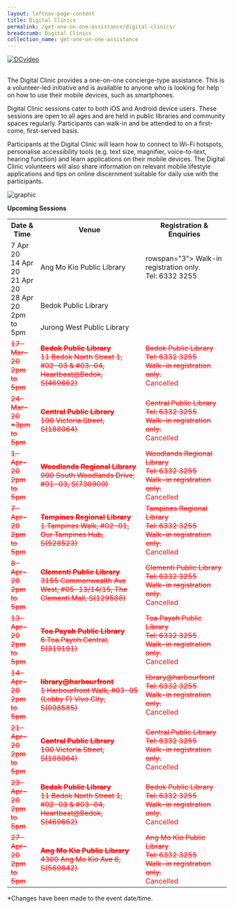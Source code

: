 ```yaml
---
layout: leftnav-page-content
title: Digital Clinics
permalink: /get-one-on-one-assistance/digital-clinics/
breadcrumb: Digital Clinics
collection_name: get-one-on-one-assistance
---
```


[![DCvideo](https://img.youtube.com/vi/2p2-mMrdo6s/maxresdefault.jpg)](https://www.youtube.com/watch?v=2p2-mMrdo6s?autoplay=1)

<br>The Digital Clinic provides a one-on-one concierge-type assistance. This is a volunteer-led initiative and is available to anyone who is looking for help on how to use their mobile devices, such as smartphones. 

Digital Clinic sessions cater to both iOS and Android device users. These sessions are open to all ages and are held in public libraries and community spaces regularly. Participants can walk-in and be attended to on a first-come, first-served basis. 

Participants at the Digital Clinic will learn how to connect to Wi-Fi hotspots, personalise accessibility tools (e.g. text size, magnifier, voice-to-text, hearing function) and learn applications on their mobile devices. The Digital Clinic volunteers will also share information on relevant mobile lifestyle applications and tips on online discernment suitable for daily use with the participants.<br>

![graphic](/images/home-page/digital-clinics-graphic.png) <br>

**Upcoming Sessions**
<br>

<table>
  <tr><th><b>Date & Time</b></th>
  <th><b>Venue</b></th>
  <th><b>Registration & Enquiries</b></th></tr>
<tr>
  <td rowspan="3">7 Apr 20 <br> 14 Apr 20 <br> 21 Apr 20 <br> 28 Apr 20<br> 2pm to 5pm</td>
  <td>Ang Mo Kio Public Library</td>
  <td> rowspan="3"> Walk-in registration only. <br> Tel: 6332 3255</td>
</tr>
<tr>
<td>Bedok Public Library</td>
</tr>
<tr><td>Jurong West Public Library</td>
</tr>
<tr>  
  <td><span style="color:red;"><s>17-Mar-20<br>2pm to 5pm</s></span></td>
  <td><span style="color:red;"><s><b>Bedok Public Library</b><br>11 Bedok North Street 1, #02-03 & #03-04, Heartbeat@Bedok, S(469662)</s></span></td>
  <td><span style="color:red;"><s>Bedok Public Library<br>Tel: 6332 3255 <br>Walk-in registration only.</s> <br>Cancelled</span></td>
  </tr>
<tr>  
  <td><span style="color:red;"><s>24-Mar-20<br>*3pm to 5pm</s></span></td>
  <td><span style="color:red;"><s><b>Central Public Library</b><br>100 Victoria Street, S(188064)</s></span></td>
  <td><span style="color:red;"><s>Central Public Library<br>Tel: 6332 3255 <br>Walk-in registration only.</s> <br>Cancelled</span></td>
  </tr>
<tr>  
  <td><span style="color:red;"><s>1-Apr-20<br>2pm to 5pm</s></span></td>
  <td><span style="color:red;"><s><b>Woodlands Regional Library</b><br>900 South Woodlands Drive, #01-03, S(730900)</s></span></td>
  <td><span style="color:red;"><s>Woodlands Regional Library<br>Tel: 6332 3255 <br>Walk-in registration only.</s> <br>Cancelled</span></td>
  </tr>
<tr>  
  <td><span style="color:red;"><s>7-Apr-20<br>2pm to 5pm</s></span></td>
  <td><span style="color:red;"><s><b>Tampines Regional Library</b><br>1 Tampines Walk, #02-01, Our Tampines Hub, S(528523)</s></span></td>
  <td><span style="color:red;"><s>Tampines Regional Library<br>Tel: 6332 3255 <br>Walk-in registration only.</s> <br>Cancelled</span></td>
  </tr>
<tr>  
  <td><span style="color:red;"><s>8-Apr-20<br>2pm to 5pm</s></span></td>
  <td><span style="color:red;"><s><b>Clementi Public Library</b><br>3155 Commonwealth Ave West, #05-13/14/15, The Clementi Mall, S(129588)</s></span></td>
  <td><span style="color:red;"><s>Clementi Public Library<br>Tel: 6332 3255 <br>Walk-in registration only.</s> <br>Cancelled</span></td>
  </tr>
<tr>  
  <td><span style="color:red;"><s>13-Apr-20<br>2pm to 5pm</s></span></td>
  <td><span style="color:red;"><s><b>Toa Payoh Public Library</b><br>6 Toa Payoh Central, S(319191)</s></span></td>
  <td><span style="color:red;"><s>Toa Payoh Public Library<br>Tel: 6332 3255 <br>Walk-in registration only.</s> <br>Cancelled</span></td>
  </tr>
<tr>  
  <td><span style="color:red;"><s>14-Apr-20<br>2pm to 5pm</s></span></td>
  <td><span style="color:red;"><s><b>library@harbourfront</b><br>1 Harbourfront Walk, #03-05 (Lobby F) Vivo City, S(098585)</s></span></td>
  <td><span style="color:red;"><s>library@harbourfront<br>Tel: 6332 3255 <br>Walk-in registration only.</s> <br>Cancelled</span></td>
  </tr>
<tr>  
  <td><span style="color:red;"><s>21-Apr-20<br>2pm to 5pm</s></span></td>
  <td><span style="color:red;"><s><b>Central Public Library</b><br>100 Victoria Street, S(188064)</s></span></td>
  <td><span style="color:red;"><s>Central Public Library<br>Tel: 6332 3255 <br>Walk-in registration only.</s> <br>Cancelled</span></td>
  </tr>
<tr>  
  <td><span style="color:red;"><s>23-Apr-20<br>2pm to 5pm</s></span></td>
  <td><span style="color:red;"><s><b>Bedok Public Library</b><br>11 Bedok North Street 1, #02-03 & #03-04, Heartbeat@Bedok, S(469662)</s></span></td>
  <td><span style="color:red;"><s>Bedok Public Library<br>Tel: 6332 3255 <br>Walk-in registration only.</s> <br>Cancelled</span></td>
  </tr>
  <tr>  
  <td><span style="color:red;"><s>27-Apr-20<br>2pm to 5pm</s></span></td>
  <td><span style="color:red;"><s><b>Ang Mo Kio Public Library</b><br>4300 Ang Mo Kio Ave 6, S(569842)</s></span></td>
  <td><span style="color:red;"><s>Ang Mo Kio Public Library<br>Tel: 6332 3255 <br>Walk-in registration only.</s> <br>Cancelled</span></td>
  </tr>
</table>


*Changes have been made to the event date/time.






